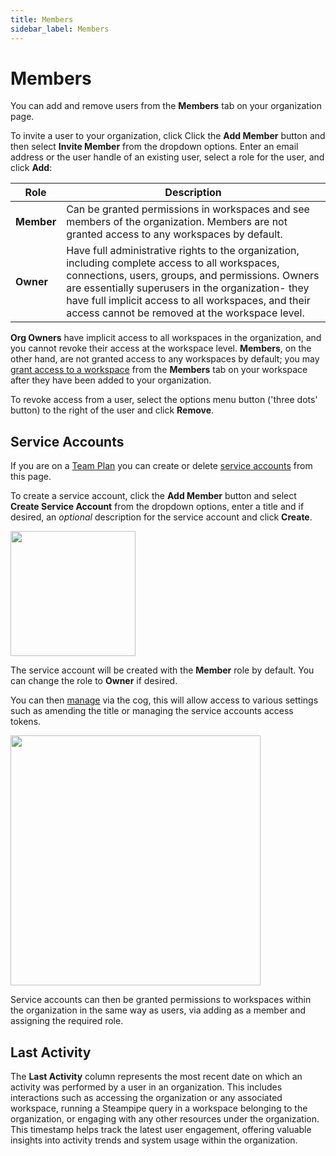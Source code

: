 ```yaml
---
title: Members
sidebar_label: Members
---
```


# Members

You can add and remove users from the **Members** tab on your organization page.

To invite a user to your organization, click Click the **Add Member** button and then select **Invite Member** from the dropdown options. Enter an email
address or the user handle of an existing user, select a role for the user,
and click **Add**:

| Role       | Description 
| ---------- | --------------------------------------------------------------------------------
| **Member** | Can be granted permissions in workspaces and see members of the organization. Members are not granted access to any workspaces by default.
| **Owner** | Have full administrative rights to the organization, including complete access to all workspaces, connections, users, groups, and permissions. Owners are essentially superusers in the organization- they have full implicit access to all workspaces, and their access cannot be removed at the workspace level.


**Org Owners** have implicit access to all workspaces in the organization, and you cannot revoke their access at the workspace level.  **Members**, on the other hand, are not granted access to any workspaces by default; you may [grant access to a workspace](/pipes/docs/workspaces/members) from the **Members** tab on your workspace after they have been added to your organization.

To revoke access from a user, select the options menu button ('three dots' button) to the
right of the user and click **Remove**. 

## Service Accounts

If you are on a [Team Plan](/pipes/docs/accounts/org#team-plan) you can create or delete [service accounts](/pipes/docs/accounts/service) from this page.

To create a service account, click the **Add Member** button and select **Create Service Account** from the dropdown options, enter a title and if desired, an _optional_ description for the service account and click **Create**.  

<img src="/images/docs/pipes/pipes-service-account-create.png" width="200pt"/><br />

The service account will be created with the **Member** role by default. You can change the role to **Owner** if desired.

You can then [manage](/pipes/docs/accounts/service/manage) via the cog, this will allow access to various settings such as amending the title or managing the service accounts access tokens.

<img src="/images/docs/pipes/pipes-service-account-member.png" width="400pt"/><br />

Service accounts can then be granted permissions to workspaces within the organization in the same way as users, via adding as a member and assigning the required role.

## Last Activity

The **Last Activity** column represents the most recent date on which an activity was performed by a user in an organization. This includes interactions such as accessing the organization or any associated workspace, running a Steampipe query in a workspace belonging to the organization, or engaging with any other resources under the organization. This timestamp helps track the latest user engagement, offering valuable insights into activity trends and system usage within the organization.